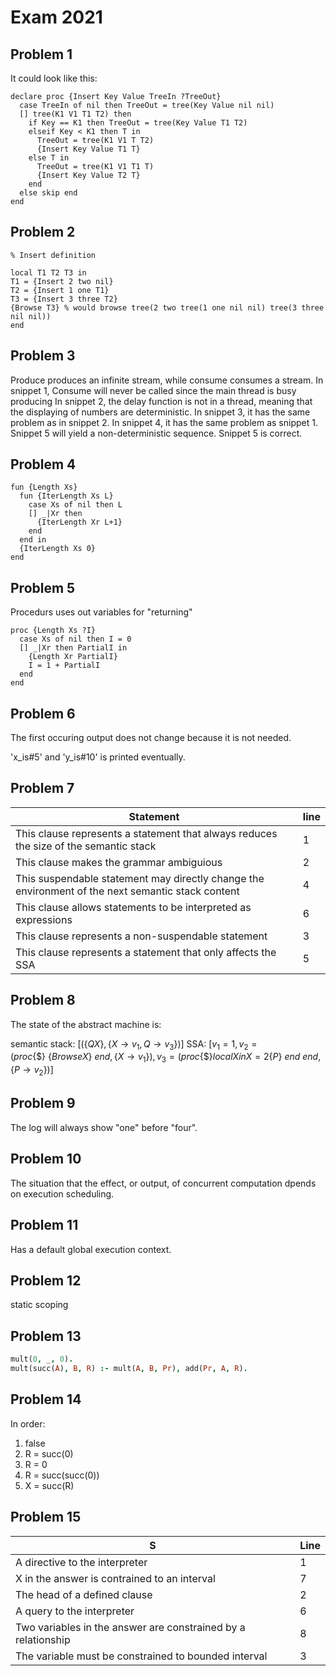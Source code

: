 # Exam 2021

## Problem 1

It could look like this:

```oz
declare proc {Insert Key Value TreeIn ?TreeOut}
  case TreeIn of nil then TreeOut = tree(Key Value nil nil)
  [] tree(K1 V1 T1 T2) then
    if Key == K1 then TreeOut = tree(Key Value T1 T2)
    elseif Key < K1 then T in
      TreeOut = tree(K1 V1 T T2)
      {Insert Key Value T1 T}
    else T in
      TreeOut = tree(K1 V1 T1 T)
      {Insert Key Value T2 T}
    end
  else skip end
end
```

## Problem 2

```oz
% Insert definition

local T1 T2 T3 in
T1 = {Insert 2 two nil}
T2 = {Insert 1 one T1}
T3 = {Insert 3 three T2}
{Browse T3} % would browse tree(2 two tree(1 one nil nil) tree(3 three nil nil))
end
```

## Problem 3

Produce produces an infinite stream, while consume consumes a stream.
In snippet 1, Consume will never be called since the main thread is busy producing
In snippet 2, the delay function is not in a thread, meaning that the displaying of numbers are deterministic.
In snippet 3, it has the same problem as in snippet 2.
In snippet 4, it has the same problem as snippet 1.
Snippet 5 will yield a non-deterministic sequence.
Snippet 5 is correct.

## Problem 4

```oz
fun {Length Xs}
  fun {IterLength Xs L}
    case Xs of nil then L
    [] _|Xr then
      {IterLength Xr L+1}
    end
  end in
  {IterLength Xs 0}
end
```

## Problem 5

Procedurs uses out variables for "returning"

```oz
proc {Length Xs ?I}
  case Xs of nil then I = 0
  [] _|Xr then PartialI in
    {Length Xr PartialI}
    I = 1 + PartialI
  end
end
```

## Problem 6

The first occuring output does not change because it is not needed.

'x_is#5' and 'y_is#10' is printed eventually.

## Problem 7

|Statement|line|
|---|---|
|This clause represents a statement that always reduces the size of the semantic stack|1|
|This clause makes the grammar ambiguious|2|
|This suspendable statement may directly change the environment of the next semantic stack content|4|
|This clause allows statements to be interpreted as expressions|6|
|This clause represents a non-suspendable statement|3|
|This clause represents a statement that only affects the SSA|5|

## Problem 8

The state of the abstract machine is:

semantic stack: $[(\{Q X\}, \{X \rightarrow v_1, Q \rightarrow v_3\})]$
SSA: $[v_1 = 1, v_2 = (proc \{\$\} \ \{Browse X\} \ end, \{X \rightarrow v_1\}), v_3 = (proc \{\$\} local X in X = 2 \{P\} \ end \ end, \{P \rightarrow v_2\})]$

## Problem 9

The log will always show "one" before "four".

## Problem 10

The situation that the effect, or output, of concurrent computation dpends on execution scheduling.

## Problem 11

Has a default global execution context.

## Problem 12

static scoping

## Problem 13

```prolog
mult(0, _, 0).
mult(succ(A), B, R) :- mult(A, B, Pr), add(Pr, A, R).
```

## Problem 14

In order:

1. false
2. R = succ(0)
3. R = 0
4. R = succ(succ(0))
5. X = succ(R)

## Problem 15

|S|Line|
|---|---|
|A directive to the interpreter|1|
|X in the answer is contrained to an interval|7|
|The head of a defined clause|2|
|A query to the interpreter|6|
|Two variables in the answer are constrained by a relationship|8|
|The variable must be constrained to bounded interval|3|
